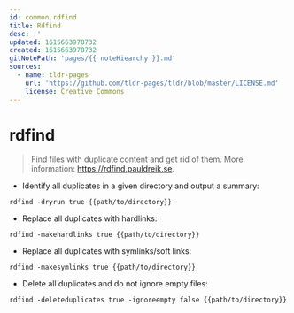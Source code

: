 ```yaml
---
id: common.rdfind
title: Rdfind
desc: ''
updated: 1615663978732
created: 1615663978732
gitNotePath: 'pages/{{ noteHiearchy }}.md'
sources:
  - name: tldr-pages
    url: 'https://github.com/tldr-pages/tldr/blob/master/LICENSE.md'
    license: Creative Commons
---
```

# rdfind

> Find files with duplicate content and get rid of them.
> More information: <https://rdfind.pauldreik.se>.

- Identify all duplicates in a given directory and output a summary:

`rdfind -dryrun true {{path/to/directory}}`

- Replace all duplicates with hardlinks:

`rdfind -makehardlinks true {{path/to/directory}}`

- Replace all duplicates with symlinks/soft links:

`rdfind -makesymlinks true {{path/to/directory}}`

- Delete all duplicates and do not ignore empty files:

`rdfind -deleteduplicates true -ignoreempty false {{path/to/directory}}`

